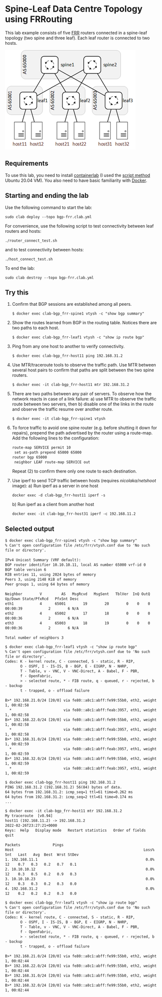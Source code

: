 # Spine-Leaf Data Centre Topology using FRRouting

This lab example consists of five [FRR](https://frrouting.org/) routers connected in a spine-leaf topology (two spine and three leaf). Each leaf router is connected to two hosts.


![Lab Topology](img/bgp_frr.png)


## Requirements

To use this lab, you need to install [containerlab](https://containerlab.srlinux.dev/) (I used the [script method](https://containerlab.srlinux.dev/install/#install-script) Ubuntu 20.04 VM). You also need to have basic familiarity with [Docker](https://www.docker.com/).


## Starting and ending the lab

Use the following command to start the lab:

```
sudo clab deploy --topo bgp-frr.clab.yml
```

For convenience, use the following script to test connectivity between leaf routers and hosts:

```
./router_connect_test.sh
```

and to test connectivity between hosts:

```
./host_connect_test.sh
```

To end the lab:

```
sudo clab destroy --topo bgp-frr.clab.yml
```

## Try this

1. Confirm that BGP sessions are established among all peers.  

   ```
   $ docker exec clab-bgp_frr-spine1 vtysh -c "show bgp summary"
   ```

2. Show the routes learned from BGP in the routing table. Notices there are two paths to each host.

   ```
   $ docker exec clab-bgp_frr-leaf1 vtysh -c "show ip route bgp"
   ```

3. Ping from any one host to another to verify connectivity.

    ```
    $ docker exec clab-bgp_frr-host11 ping 192.168.31.2
    ```

4. Use MTR/traceroute tools to observe the traffic path. Use MTR between several host pairs to confirm that paths are split between the two spine routers.

    ```
    $ docker exec -it clab-bgp_frr-host11 mtr 192.168.31.2
    ```

5. There are two paths between any pair of servers. To observe how the network reacts in case of a link failure:
    a) use MTR to observe the traffic route between two servers, then
    b) disable one of the links in the route and observe the traffic resume over another route.

    ```
    $ docker exec -it clab-bgp_frr-spine1 vtysh
    ```

6. To force traffic to avoid one spine router (e.g. before shutting it down for repairs), prepend the path advertised by the router using a route-map. Add the following lines to the configuration:

    ```
    route-map SERVICE permit 10
     set as-path prepend 65000 65000
    router bgp 65000
     neighbor LEAF route-map SERVICE out
    ```

    Repeat (2) to confirm there only one route to each destination.

7. Use iperf to send TCP traffic between hosts (requires *nicolaka/netshoot* image):
   a) Run iperf as a server in one host

   ```
   docker exec -d clab-bgp_frr-host11 iperf -s
   ```

   b) Run iperf as a client from another host

   ```
   docker exec -it clab-bgp_frr-host31 iperf -c 192.168.11.2
   ```

## Selected output

```
$ docker exec clab-bgp_frr-spine1 vtysh -c "show bgp summary"
% Can't open configuration file /etc/frr/vtysh.conf due to 'No such file or directory'.

IPv4 Unicast Summary (VRF default):
BGP router identifier 10.10.10.11, local AS number 65000 vrf-id 0
BGP table version 6
RIB entries 11, using 2024 bytes of memory
Peers 3, using 2148 KiB of memory
Peer groups 1, using 64 bytes of memory

Neighbor        V         AS   MsgRcvd   MsgSent   TblVer  InQ OutQ  Up/Down State/PfxRcd   PfxSnt Desc
eth1            4      65001        19        20        0    0    0 00:00:39            2        6 N/A
eth2            4      65002        17        18        0    0    0 00:00:36            2        6 N/A
eth3            4      65003        18        19        0    0    0 00:00:36            2        6 N/A

Total number of neighbors 3
```


```
$ docker exec clab-bgp_frr-leaf1 vtysh -c "show ip route bgp"
% Can't open configuration file /etc/frr/vtysh.conf due to 'No such file or directory'.
Codes: K - kernel route, C - connected, S - static, R - RIP,
       O - OSPF, I - IS-IS, B - BGP, E - EIGRP, N - NHRP,
       T - Table, v - VNC, V - VNC-Direct, A - Babel, F - PBR,
       f - OpenFabric,
       > - selected route, * - FIB route, q - queued, r - rejected, b - backup
       t - trapped, o - offload failure

B>* 192.168.21.0/24 [20/0] via fe80::a8c1:abff:fe99:55b0, eth2, weight 1, 00:02:58
  *                        via fe80::a8c1:abff:feab:3957, eth1, weight 1, 00:02:58
B>* 192.168.22.0/24 [20/0] via fe80::a8c1:abff:fe99:55b0, eth2, weight 1, 00:02:58
  *                        via fe80::a8c1:abff:feab:3957, eth1, weight 1, 00:02:58
B>* 192.168.31.0/24 [20/0] via fe80::a8c1:abff:fe99:55b0, eth2, weight 1, 00:02:59
  *                        via fe80::a8c1:abff:feab:3957, eth1, weight 1, 00:02:59
B>* 192.168.32.0/24 [20/0] via fe80::a8c1:abff:fe99:55b0, eth2, weight 1, 00:02:59
  *                        via fe80::a8c1:abff:feab:3957, eth1, weight 1, 00:02:59
```

```
$ docker exec clab-bgp_frr-host11 ping 192.168.31.2
PING 192.168.31.2 (192.168.31.2) 56(84) bytes of data.
64 bytes from 192.168.31.2: icmp_seq=1 ttl=61 time=0.262 ms
64 bytes from 192.168.31.2: icmp_seq=2 ttl=61 time=0.174 ms
...
```

```
$ docker exec -it clab-bgp_frr-host11 mtr 192.168.31.2
My traceroute  [v0.94]
host11 (192.168.11.2) -> 192.168.31.2                                              2022-02-26T23:27:21+0000
Keys:  Help   Display mode   Restart statistics   Order of fields   quit
                                                                Packets               Pings
Host                                                            Loss%   Snt   Last   Avg  Best  Wrst StDev
1. 192.168.11.1                                                  0.0%    12    0.7   0.3   0.2   0.7   0.1
2. 10.10.10.12                                                   0.0%    12    0.3   0.5   0.2   0.9   0.3
3. 10.10.10.23                                                   0.0%    12    0.3   0.3   0.2   0.3   0.0
4. 192.168.31.2                                                  0.0%    12    0.2   0.2   0.2   0.3   0.0
```

```
$ docker exec clab-bgp_frr-leaf1 vtysh -c "show ip route bgp"
% Can't open configuration file /etc/frr/vtysh.conf due to 'No such file or directory'.
Codes: K - kernel route, C - connected, S - static, R - RIP,
       O - OSPF, I - IS-IS, B - BGP, E - EIGRP, N - NHRP,
       T - Table, v - VNC, V - VNC-Direct, A - Babel, F - PBR,
       f - OpenFabric,
       > - selected route, * - FIB route, q - queued, r - rejected, b - backup
       t - trapped, o - offload failure

B>* 192.168.21.0/24 [20/0] via fe80::a8c1:abff:fe99:55b0, eth2, weight 1, 00:02:44
B>* 192.168.22.0/24 [20/0] via fe80::a8c1:abff:fe99:55b0, eth2, weight 1, 00:02:44
B>* 192.168.31.0/24 [20/0] via fe80::a8c1:abff:fe99:55b0, eth2, weight 1, 00:02:44
B>* 192.168.32.0/24 [20/0] via fe80::a8c1:abff:fe99:55b0, eth2, weight 1, 00:02:44
```
